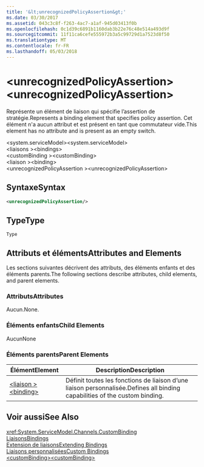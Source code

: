 ```yaml
---
title: '&lt;unrecognizedPolicyAssertion&gt;'
ms.date: 03/30/2017
ms.assetid: 043c3c8f-f263-4ac7-a1af-945d03413f0b
ms.openlocfilehash: 0c1d39c6891b1160dab3b22e76c48e514a493d9f
ms.sourcegitcommit: 11f11ca6cefe555972b3a5c99729d1a7523d8f50
ms.translationtype: MT
ms.contentlocale: fr-FR
ms.lasthandoff: 05/03/2018
---
```

# <a name="ltunrecognizedpolicyassertiongt"></a><span data-ttu-id="76689-102">&lt;unrecognizedPolicyAssertion&gt;</span><span class="sxs-lookup"><span data-stu-id="76689-102">&lt;unrecognizedPolicyAssertion&gt;</span></span>
<span data-ttu-id="76689-103">Représente un élément de liaison qui spécifie l’assertion de stratégie.</span><span class="sxs-lookup"><span data-stu-id="76689-103">Represents a binding element that specifies policy assertion.</span></span> <span data-ttu-id="76689-104">Cet élément n'a aucun attribut et est présent en tant que commutateur vide.</span><span class="sxs-lookup"><span data-stu-id="76689-104">This element has no attribute and is present as an empty switch.</span></span>  
  
 <span data-ttu-id="76689-105">\<system.serviceModel></span><span class="sxs-lookup"><span data-stu-id="76689-105">\<system.serviceModel></span></span>  
<span data-ttu-id="76689-106">\<liaisons ></span><span class="sxs-lookup"><span data-stu-id="76689-106">\<bindings></span></span>  
<span data-ttu-id="76689-107">\<customBinding ></span><span class="sxs-lookup"><span data-stu-id="76689-107">\<customBinding></span></span>  
<span data-ttu-id="76689-108">\<liaison ></span><span class="sxs-lookup"><span data-stu-id="76689-108">\<binding></span></span>  
<span data-ttu-id="76689-109">\<unrecognizedPolicyAssertion ></span><span class="sxs-lookup"><span data-stu-id="76689-109">\<unrecognizedPolicyAssertion></span></span>  
  
## <a name="syntax"></a><span data-ttu-id="76689-110">Syntaxe</span><span class="sxs-lookup"><span data-stu-id="76689-110">Syntax</span></span>  
  
```xml  
<unrecognizedPolicyAssertion/>  
```  
  
## <a name="type"></a><span data-ttu-id="76689-111">Type</span><span class="sxs-lookup"><span data-stu-id="76689-111">Type</span></span>  
 `Type`  
  
## <a name="attributes-and-elements"></a><span data-ttu-id="76689-112">Attributs et éléments</span><span class="sxs-lookup"><span data-stu-id="76689-112">Attributes and Elements</span></span>  
 <span data-ttu-id="76689-113">Les sections suivantes décrivent des attributs, des éléments enfants et des éléments parents.</span><span class="sxs-lookup"><span data-stu-id="76689-113">The following sections describe attributes, child elements, and parent elements.</span></span>  
  
### <a name="attributes"></a><span data-ttu-id="76689-114">Attributs</span><span class="sxs-lookup"><span data-stu-id="76689-114">Attributes</span></span>  
 <span data-ttu-id="76689-115">Aucun.</span><span class="sxs-lookup"><span data-stu-id="76689-115">None.</span></span>  
  
### <a name="child-elements"></a><span data-ttu-id="76689-116">Éléments enfants</span><span class="sxs-lookup"><span data-stu-id="76689-116">Child Elements</span></span>  
 <span data-ttu-id="76689-117">Aucun</span><span class="sxs-lookup"><span data-stu-id="76689-117">None</span></span>  
  
### <a name="parent-elements"></a><span data-ttu-id="76689-118">Éléments parents</span><span class="sxs-lookup"><span data-stu-id="76689-118">Parent Elements</span></span>  
  
|<span data-ttu-id="76689-119">Élément</span><span class="sxs-lookup"><span data-stu-id="76689-119">Element</span></span>|<span data-ttu-id="76689-120">Description</span><span class="sxs-lookup"><span data-stu-id="76689-120">Description</span></span>|  
|-------------|-----------------|  
|[<span data-ttu-id="76689-121">\<liaison ></span><span class="sxs-lookup"><span data-stu-id="76689-121">\<binding></span></span>](../../../../../docs/framework/misc/binding.md)|<span data-ttu-id="76689-122">Définit toutes les fonctions de liaison d’une liaison personnalisée.</span><span class="sxs-lookup"><span data-stu-id="76689-122">Defines all binding capabilities of the custom binding.</span></span>|  
  
## <a name="see-also"></a><span data-ttu-id="76689-123">Voir aussi</span><span class="sxs-lookup"><span data-stu-id="76689-123">See Also</span></span>  
 <xref:System.ServiceModel.Channels.CustomBinding>  
 [<span data-ttu-id="76689-124">Liaisons</span><span class="sxs-lookup"><span data-stu-id="76689-124">Bindings</span></span>](../../../../../docs/framework/wcf/bindings.md)  
 [<span data-ttu-id="76689-125">Extension de liaisons</span><span class="sxs-lookup"><span data-stu-id="76689-125">Extending Bindings</span></span>](../../../../../docs/framework/wcf/extending/extending-bindings.md)  
 [<span data-ttu-id="76689-126">Liaisons personnalisées</span><span class="sxs-lookup"><span data-stu-id="76689-126">Custom Bindings</span></span>](../../../../../docs/framework/wcf/extending/custom-bindings.md)  
 [<span data-ttu-id="76689-127">\<customBinding></span><span class="sxs-lookup"><span data-stu-id="76689-127">\<customBinding></span></span>](../../../../../docs/framework/configure-apps/file-schema/wcf/custombinding.md)
